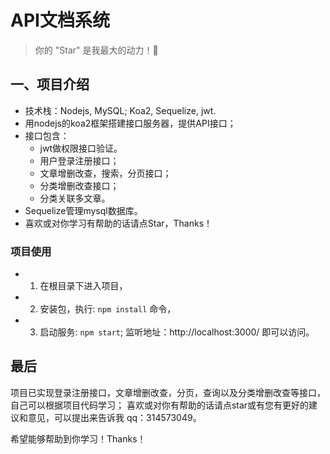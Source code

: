 # API文档系统

> 你的 "Star" 是我最大的动力！🌹
## 一、项目介绍

- 技术栈：Nodejs, MySQL; Koa2, Sequelize, jwt.
- 用nodejs的koa2框架搭建接口服务器，提供API接口；
- 接口包含：
  - jwt做权限接口验证。
  - 用户登录注册接口；
  - 文章增删改查，搜索，分页接口；
  - 分类增删改查接口；
  - 分类关联多文章。
- Sequelize管理mysql数据库。
- 喜欢或对你学习有帮助的话请点Star，Thanks！




### 项目使用
- 1. 在根目录下进入项目，
- 2. 安装包，执行: `npm install` 命令，
- 3. 启动服务: `npm start`; 监听地址：http://localhost:3000/ 即可以访问。


## 最后

项目已实现登录注册接口，文章增删改查，分页，查询以及分类增删改查等接口，自己可以根据项目代码学习；
喜欢或对你有帮助的话请点star或有您有更好的建议和意见，可以提出来告诉我 qq：314573049。

希望能够帮助到你学习！Thanks！
